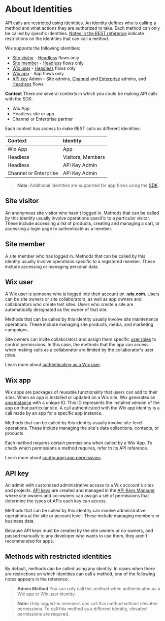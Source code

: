 # About Identities

API calls are restricted using identities. An identity defines who is calling a method and what actions they are authorized to take. 
Each method can only be called by specific identities. [Notes in the REST reference](#methods-with-restricted-identities) indicate restrictions on the identities that can call a method.

Wix supports the following identities:

- [Site visitor](#site-visitor) - [Headless](https://dev.wix.com/docs/go-headless/getting-started/about-headless/about-wix-headless) flows only
- [Site member](#site-member) - [Headless](https://dev.wix.com/docs/go-headless/getting-started/about-headless/about-wix-headless) flows only
- [Wix user](#wix-user) - [Headless](https://dev.wix.com/docs/go-headless/getting-started/about-headless/about-wix-headless) flows only
- [Wix app](#wix-app) - App flows only
- [API key](#api-key) Admin - Site admins, [Channel](https://support.wix.com/en/article/wix-channels-dashboard-overview) and [Enterprise](https://support.wix.com/en/article/wix-enterprise-an-overview) admins, and [Headless](https://dev.wix.com/docs/go-headless/getting-started/about-headless/about-wix-headless) flows

**Context**
There are several contexts in which you could be making API calls with the SDK:

- Wix App
- Headless site or app
- Channel or Enterprise partner

Each context has access to make REST calls as different identities:

| Context | Identity | 
| :-------- | :------- |  
| Wix App |  App |  
| Headless | Visitors, Members  |
| Headless |  API Key Admin | 
| Channel or Enterprise | API Key Admin |

> **Note**: Additional identities are supported for app flows using the [SDK](https://dev.wix.com/docs/sdk).

## Site visitor

An anonymous site visitor who hasn't logged in. Methods that can be called by this identity usually involve operations specific to a particular visitor. These include accessing a list of products, creating and managing a cart, or accessing a login page to authenticate as a member.

## Site member

A site member who has logged in. Methods that can be called by this identity usually involve operations specific to a registered member. These include accessing or managing personal data.

## Wix user

A Wix user is someone who is logged into their account on **.wix.com**. Users can be site owners or site collaborators, as well as app owners and collaborators who create test sites. Users who create a site are automatically designated as the owner of that site. 

Methods that can be called by this identity usually involve site maintenance operations. These include managing site products, media, and marketing campaigns.

Site owners can invite collaborators and assign them specific [user roles](https://support.wix.com/en/article/roles-permissions-overview) to control permissions. In this case, the methods that the app can access when making calls as a collaborator are limited by the collaborator's user roles.

Learn more about [authenticating as a Wix user](https://dev.wix.com/docs/build-apps/develop-your-app/access/authentication/about-authentication#authentication-on-behalf-of-a-wix-user).

## Wix app

Wix apps are packages of reusable functionality that users can add to their sites. When an app is installed or updated on a Wix site, Wix generates an [app instance](https://dev.wix.com/docs/build-apps/develop-your-app/access/app-instances/about-app-instances) with a unique ID. This ID represents the installed version of the app on that particular site. 
A call authenticated with the Wix app identity is a call made by an app for a specific app instance.

Methods that can be called by this identity usually involve site-level operations. These include managing the site's data collections, contacts, or products.

Each method requires certain permissions when called by a Wix App. To check which permissions a method requires, refer to its API reference.

Learn more about [configuring app permissions](https://dev.wix.com/docs/build-apps/develop-your-app/access/authorization/configure-permissions-for-your-app).

## API key

An admin with customized administrative access to a Wix account's sites and projects. [API keys](https://support.wix.com/en/article/about-wix-api-keys) are created and managed in the [API Keys Manager](https://manage.wix.com/account/api-keys) where site owners and co-owners can assign a set of permissions that determine the types of APIs each key can access. 

Methods that can be called by this identity can involve administrative operations at the site or account level. These include managing members or business data. 

Because API keys must be created by the site owners or co-owners, and passed manually to any developer who wants to use them, they aren't recommended for apps.

## Methods with restricted identities
By default, methods can be called using any identity.
In cases when there are restrictions on which identities can call a method, one of the following notes appears in the reference:

> **Admin Method**
> You can only call this method when authenticated as a Wix app or Wix user identity.

> **Note:** Only logged-in members can call this method without elevated permissions. To call this method as a different identity, elevated permissions are required.
